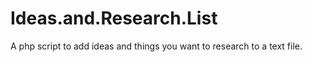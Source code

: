 # Ideas.and.Research.List
A php script to add ideas and things you want to research to a text file.
